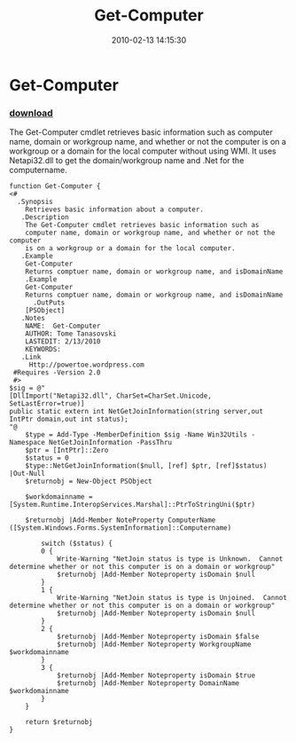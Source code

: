 ﻿---
pid:            1635
parent:         0
children:       
poster:         Tome toenuff T
title:          Get-Computer
date:           2010-02-13 14:15:30
description:    The Get-Computer cmdlet retrieves basic information such as computer name, domain or workgroup name, and whether or not the computer is on a workgroup or a domain for the local computer without using WMI.  It uses Netapi32.dll to get the domain/workgroup name and .Net for the computername.
format:         posh
---

# Get-Computer

### [download](1635.ps1)  

The Get-Computer cmdlet retrieves basic information such as computer name, domain or workgroup name, and whether or not the computer is on a workgroup or a domain for the local computer without using WMI.  It uses Netapi32.dll to get the domain/workgroup name and .Net for the computername.

```posh
function Get-Computer {
<#
  .Synopsis
    Retrieves basic information about a computer. 
   .Description
    The Get-Computer cmdlet retrieves basic information such as
    computer name, domain or workgroup name, and whether or not the computer
    is on a workgroup or a domain for the local computer.
   .Example
    Get-Computer
    Returns comptuer name, domain or workgroup name, and isDomainName
    .Example
    Get-Computer
    Returns comptuer name, domain or workgroup name, and isDomainName
      .OutPuts
    [PSObject]
   .Notes
    NAME:  Get-Computer
    AUTHOR: Tome Tanasovski
    LASTEDIT: 2/13/2010
    KEYWORDS:
   .Link
     Http://powertoe.wordpress.com
 #Requires -Version 2.0
 #>
$sig = @"
[DllImport("Netapi32.dll", CharSet=CharSet.Unicode, SetLastError=true)]
public static extern int NetGetJoinInformation(string server,out IntPtr domain,out int status);
"@
    $type = Add-Type -MemberDefinition $sig -Name Win32Utils -Namespace NetGetJoinInformation -PassThru 
    $ptr = [IntPtr]::Zero
    $status = 0
    $type::NetGetJoinInformation($null, [ref] $ptr, [ref]$status) |Out-Null
    $returnobj = New-Object PSObject
    
    $workdomainname = [System.Runtime.InteropServices.Marshal]::PtrToStringUni($ptr)
    
    $returnobj |Add-Member NoteProperty ComputerName ([System.Windows.Forms.SystemInformation]::Computername)

        switch ($status) {
        0 {
            Write-Warning "NetJoin status is type is Unknown.  Cannot determine whether or not this computer is on a domain or workgroup"
            $returnobj |Add-Member Noteproperty isDomain $null
        }
        1 {
            Write-Warning "NetJoin status is type is Unjoined.  Cannot determine whether or not this computer is on a domain or workgroup"
            $returnobj |Add-Member Noteproperty isDomain $null
        }
        2 {
            $returnobj |Add-Member Noteproperty isDomain $false
            $returnobj |Add-Member Noteproperty WorkgroupName $workdomainname
        }
        3 {
            $returnobj |Add-Member Noteproperty isDomain $true
            $returnobj |Add-Member Noteproperty DomainName $workdomainname
        }
    }

    return $returnobj
}
```
